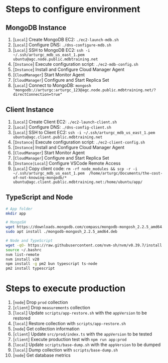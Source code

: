 # Steps to configure environment

## MongoDB Instance

1. [`Local`] Create MongoDB EC2: `./ec2-launch-mdb.sh`
1. [`Local`] Configure DNS: `./dns-configure-mdb.sh`
1. [`Local`] SSH to MongoDB EC2: `ssh -i ~/.ssh/arturgc_mdb_us_east_1.pem ubuntu@agc.node.public.mdbtraining.net`
1. [`Instance`] Execute configuration script: `./ec2-mdb-config.sh`
1. [`Instance`] Install and Configure Cloud Manager Agent
1. [`CloudManager`] Start Monitor Agent
1. [`CloudManager`] Configure and Start Replica Set
1. [`Local`] Connect to MongoDB: `mongosh "mongodb://arturgc:arturgc_123@agc.node.public.mdbtraining.net/?directConnection=true"`

## Client Instance

1. [`Local`] Create Client EC2: `./ec2-launch-client.sh`
1. [`Local`] Configure DNS: `./dns-config-client.sh`
1. [`Local`] SSH to Client EC2: `ssh -i ~/.ssh/arturgc_mdb_us_east_1.pem ubuntu@agc.client.public.mdbtraining.net`
1. [`Instance`] Execute configuration script: `./ec2-client-config.sh`
1. [`Instance`] Install and Configure Cloud Manager Agent
1. [`CloudManager`] Start Monitor Agent
1. [`CloudManager`] Configure and Start Replica Set
1. [`Instance|Local`] Configure VSCode Remote Access
1. [`Local`] Copy client code: `rm -rf node_modules && scp -r -i ~/.ssh/arturgc_mdb_us_east_1.pem  /home/arturgc/Documents/the-cost-of-not-knowing-mongodb/* ubuntu@agc.client.public.mdbtraining.net:/home/ubuntu/app/`

## TypeScript and Node

```bash
# App folder
mkdir app

# MongoSH
wget https://downloads.mongodb.com/compass/mongodb-mongosh_2.2.5_amd64.deb
sudo apt install ./mongodb-mongosh_2.2.5_amd64.deb

# Node and TypeScript
wget -qO- https://raw.githubusercontent.com/nvm-sh/nvm/v0.39.7/install.sh | bash
source ~/.bashrc
nvm list-remote
nvm install v20
npm install -g pm2 bun typescript ts-node
pm2 install typescript
```

# Steps to execute production

1. [`node`] Drop `prod` collection
1. [`client`] Drop `measurements` collection
1. [`local`] Update `scripts/app-restore.sh` with the `appVersion` to be restored
1. [`local`] Restore collection with `scripts/app-restore.sh`
1. [`node`] Get collection information
1. [`client`] Update `src/prod/index.ts` with the `appVersion` to be tested
1. [`client`] Execute production test with `npm run app:prod`
1. [`local`] Update `scripts/base-dump.sh` with the `appVersion` to be dumped
1. [`local`] Dump collection with `scripts/base-dump.sh`
1. [`node`] Get database metrics
